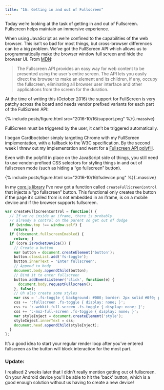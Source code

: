 ```yaml
---
title: "16: Getting in and out of Fullscreen"
---
```


Today we’re looking at the task of getting in and out of Fullscreen. Fullscreen helps maintain an immersive experience.

When using JavaScript as we’re confined to the capabilities of the web browser. <!-- more --> This isn’t so bad for most things, but cross-browser differences can be a big problem. We’ve got the FullScreen API which allows us to programmatically make the browser window full screen and hide the browser UI. From [MDN](https://developer.mozilla.org/en-US/docs/Web/API/Fullscreen_API):

> The Fullscreen API provides an easy way for web content to be presented using the user's entire screen. The API lets you easily direct the browser to make an element and its children, if any, occupy the fullscreen, eliminating all browser user interface and other applications from the screen for the duration.

At the time of writing this (October 2016) the support for FullScreen is very patchy across the board and needs vendor prefixed variants for each part of the FullScreen API:

{% include posts/figure.html src="2016-10/16/support.png" %}{:.massive}

FullScreen must be triggered by the user, it can’t be triggered automatically.

I began Cardboctober simply targeting Chrome with my FullScreen implementation, with a fallback to the W3C specification. By the second week I threw out my implementation and went for a [Fullscreen API polyfill](https://github.com/neovov/Fullscreen-API-Polyfill).

Even with the polyfill in place on the JavaScript side of things, you still need to use vendor-prefixed CSS selectors for styling things in and out of fullscreen mode (such as hiding a “go fullscreen” button).

{% include posts/figure.html src="2016-10/16/fsdevice.png" %}{:.massive}

In my [core.js library](https://github.com/cardboctober/max/blob/master/js/core.js) I’ve now got a function called `createFullScreenControl` that injects a “go fullscreen” button. This functional only creates the button if the page it’s called from is not embedded in an iframe, is on a mobile device and if the browser supports fullscreen.

```javascript
var createFullScreenControl = function() {
  // If we're inside an iframe, there is probably
  // already a control on the parent so get out of dodge
  if (window.top !== window.self) {
    return; }
  if (!document.fullscreenEnabled) {
    return; }
  if (core.isPocketDevice()) {
    // Create a button
    var button = document.createElement('button');
    button.classList.add('fs-toggle');
    button.innerText = 'Enter fullscreen';
    // Append to body
    document.body.appendChild(button);
    // Bind it to enter fullscreen
    button.addEventListener('click', function(e) {
      document.body.requestFullscreen();
    }, false);
    // Oh also create some styles
    var css = '.fs-toggle { background: #000; border: 2px solid #0f0; padding: .5em 1em; font-size: 28px; color: #0f0; box-shadow: 0 0 80px 20px #000; box-sizing: border-box; position: absolute; z-index: 10001; margin: auto; left: 0; top: 0; bottom: 0; right: 0; width: 300px; height: 100px; }';
    css += ':fullscreen .fs-toggle { display: none; }';
    css += ':-webkit-full-screen .fs-toggle { display: none; }';
    css += ':-moz-full-screen .fs-toggle { display: none; }';
    var styleInject = document.createElement('style');
    styleInject.innerText = css;
    document.head.appendChild(styleInject);
  }
};
```

It’s a good idea to start your regular render loop after you’ve entered fullscreen as the button will block interaction for the most part.

### Update:

I realised 2 weeks later that I didn't really mention getting out of fullscreen. On your Android device you'll be able to hit the 'back' button, which is a good enough solution without us having to create a new device!

